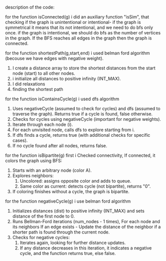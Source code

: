description of the code:

for the function isConnected(g) i did an auxiliary function "isSim", that checking if the graph is unintentional or intentional-
if the graph is symmetrical it means that its not intentional, and we need to do bfs only once.
if the graph is intentional, we should do bfs as the number of vertices in the graph.
If the BFS reaches all edges in the graph then the graph is connected.


for the function shortestPath(g,start,end) i used belman ford algorithm (becouse we have edges with negative weight).
1. I create a distance array to store the shortest distances from the start node (start) to all other nodes.
2. i initialize all distances to positive infinity (INT_MAX).
3. I did relaxations
4. finding the shortest path

for the function isContainsCycle(g) i used dfs algorithm
1. Uses negativeCycle (assumed to check for cycles) and dfs (assumed to traverse the graph). Returns true if a cycle is found, false otherwise.
2. Checks for cycles using negativeCycle (important for negative weights).
3. Iterate through each node (i).
4. For each unvisited node, calls dfs to explore starting from i.
5. If dfs finds a cycle, returns true (with additional checks for specific cases).
6. If no cycle found after all nodes, returns false.

for the function isBipartite(g) first i Checked connectivity, If connected, it colors the graph using BFS:
1. Starts with an arbitrary node (color A).
2. Explores neighbors:
    1. Uncolored: assigns opposite color and adds to queue.
    2. Same color as current: detects cycle (not bipartite), returns "0".
3. If coloring finishes without a cycle, the graph is bipartite.

for the function negativeCycle(g) i use belman ford algorithm
1. Initializes distances (dist) to positive infinity (INT_MAX) and sets distance of the first node to 0.
2. Runs Bellman-Ford iterations (num_nodes - 1 times), For each node and its neighbors If an edge exists - Update the distance of the neighbor
if a shorter path is found through the current node.
3. Checks for negative cycles:
   1. Iterates again, looking for further distance updates.
   2. If any distance decreases in this iteration, it indicates a negative cycle, and the function returns true, else false.
